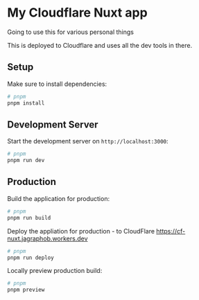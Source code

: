 # My Cloudflare Nuxt app

Going to use this for various personal things

This is deployed to Cloudflare and uses all the dev tools in there.

## Setup

Make sure to install dependencies:

```bash
# pnpm
pnpm install
```

## Development Server

Start the development server on `http://localhost:3000`:

```bash
# pnpm
pnpm run dev
```

## Production

Build the application for production:

```bash
# pnpm
pnpm run build
```

Deploy the appliation for production - to CloudFlare
https://cf-nuxt.jagraphob.workers.dev

```bash
# pnpm
pnpm run deploy
```


Locally preview production build:

```bash
# pnpm
pnpm preview
```
